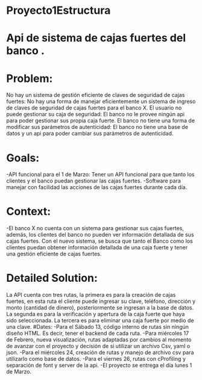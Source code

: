 # Proyecto1Estructura
# Api de sistema de cajas fuertes del banco <nombre>. 

  # Problem:
  No hay un sistema de gestión eficiente de claves de seguridad de cajas fuertes: No hay una forma de manejar eficientemente un sistema de ingreso de claves de seguridad de cajas fuertes para el banco X.
  El usuario no puede gestionar su caja de seguridad: El banco no le provee ningún api para poder gestionar sus propia caja fuerte.
  El banco no tiene una forma de modificar sus parámetros de autenticidad: El banco no tiene una base de datos y un api para poder cambiar sus parámetros de autenticidad.
  # Goals:
  -API funcional para el 1 de Marzo: Tener un API funcional para que tanto los clientes y el banco puedan gestionar las cajas fuertes. 
  -Software para manejar con facilidad las acciones de las cajas fuertes durante cada día. 
  # Context:
  -El banco X no cuenta con un sistema para gestionar sus cajas fuertes, además, los clientes del banco no pueden ver información detallada de sus cajas fuertes. Con el nuevo sistema, se busca que tanto el Banco como los clientes puedan obtener información detallada de una caja fuerte y tener una gestión eficiente de cajas fuertes.  
  # Detailed Solution:
  La API cuenta con tres rutas, la primera es para la creación de cajas fuertes, en esta ruta el cliente puede ingresar su clave, teléfono, dirección y monto (cantidad de dinero), posteriormente se ingresan a la base de datos. La segunda es para la verificación y apertura de la caja fuerte que haya sido seleccionada. La tercera es para eliminar una caja fuerte por medio de una clave.
  #Dates:
  -Para el Sábado 13, código interno de rutas sin ningún diseño HTML. Es decir, tener el backend de cada ruta. 
  -Para miércoles 17 de Febrero, nueva visualización, rutas adaptadas por cambios al momento de avanzar con el proyecto y decisión de si utilizar un archivo Csv, yaml o json. 
  -Para el miércoles 24, creación de rutas y manejo de archivo csv para utilizarlo como base de datos. 
  -Para el viernes 26, rutas con cProfiling y separación de font y server de la api. 
  -El proyecto se entrega el día lunes 1 de Marzo.
  

